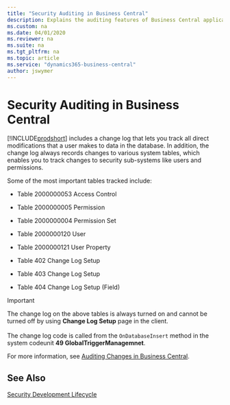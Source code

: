```yaml
---
title: "Security Auditing in Business Central"
description: Explains the auditing features of Business Central application.
ms.custom: na
ms.date: 04/01/2020
ms.reviewer: na
ms.suite: na
ms.tgt_pltfrm: na
ms.topic: article
ms.service: "dynamics365-business-central"
author: jswymer
---
```


# Security Auditing in Business Central

[!INCLUDE[prodshort](../developer/includes/prodshort.md)] includes a change log that lets you track all direct modifications that a user makes to data in the database. In addition, the change log always records changes to various system tables, which enables you to track changes to security sub-systems like users and permissions.

Some of the most important tables tracked include: 
 
- Table 2000000053 Access Control

- Table 2000000005 Permission

- Table 2000000004 Permission Set

- Table 2000000120 User

- Table 2000000121 User Property

- Table 402 Change Log Setup

- Table 403 Change Log Setup

- Table 404 Change Log Setup (Field)

> [!IMPORTANT]  
> The change log on the above tables is always turned on and cannot be turned off by using **Change Log Setup** page in the client. <br /><br />
> The change log code is called from the `OnDatabaseInsert` method in the system codeunit **49 GlobalTriggerManagemnet**. 


For more information, see [Auditing Changes in Business Central](/dynamics365/business-central/across-log-changes).

<!-- change title to auditing data changes -->
## See Also  

[Security Development Lifecycle](https://www.microsoft.com/sdl)  